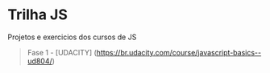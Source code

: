 # Trilha JS
Projetos e exercicios dos cursos de JS

> Fase 1 - [UDACITY] (https://br.udacity.com/course/javascript-basics--ud804/)

